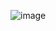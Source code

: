 ![image](https://user-images.githubusercontent.com/89120960/221478990-de44e821-e49e-4680-929f-49ba32807705.png)
